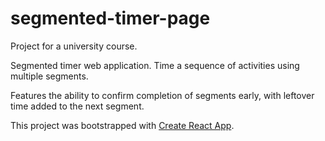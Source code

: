 # segmented-timer-page

Project for a university course.

Segmented timer web application. Time a sequence of activities using multiple segments.

Features the ability to confirm completion of segments early, with leftover time added to the next segment.

This project was bootstrapped with [Create React App](https://github.com/facebook/create-react-app).
